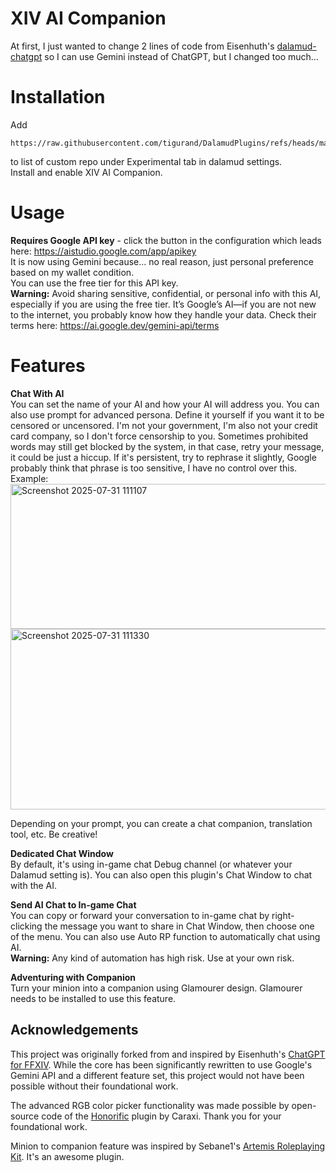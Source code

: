 # XIV AI Companion
At first, I just wanted to change 2 lines of code from Eisenhuth's [dalamud-chatgpt](https://github.com/Eisenhuth/dalamud-chatgpt) so I can use Gemini instead of ChatGPT, but I changed too much...

# Installation
Add<br />
```
https://raw.githubusercontent.com/tigurand/DalamudPlugins/refs/heads/main/repo.json
```
to list of custom repo under Experimental tab in dalamud settings.  
Install and enable XIV AI Companion.

# Usage
**Requires Google API key** - click the button in the configuration which leads here: https://aistudio.google.com/app/apikey<br />
It is now using Gemini because... no real reason, just personal preference based on my wallet condition.<br />
You can use the free tier for this API key.<br />
**Warning:** Avoid sharing sensitive, confidential, or personal info with this AI, especially if you are using the free tier. It’s Google’s AI—if you are not new to the internet, you probably know how they handle your data. Check their terms here: https://ai.google.dev/gemini-api/terms

# Features
**Chat With AI**<br />
You can set the name of your AI and how your AI will address you. You can also use prompt for advanced persona. Define it yourself if you want it to be censored or uncensored. I'm not your government, I'm also not your credit card company, so I don't force censorship to you. Sometimes prohibited words may still get blocked by the system, in that case, retry your message, it could be just a hiccup. If it's persistent, try to rephrase it slightly, Google probably think that phrase is too sensitive, I have no control over this.<br />
Example:<br />
<img width="818" height="232" alt="Screenshot 2025-07-31 111107" src="https://github.com/user-attachments/assets/11b4e29e-b13d-4d64-bb62-788d2c81eb57" /><br />
<img width="967" height="289" alt="Screenshot 2025-07-31 111330" src="https://github.com/user-attachments/assets/0963a8fc-82c8-472e-9d0c-1ec588acbf80" />

Depending on your prompt, you can create a chat companion, translation tool, etc. Be creative!

**Dedicated Chat Window**<br />
By default, it's using in-game chat Debug channel (or whatever your Dalamud setting is). You can also open this plugin's Chat Window to chat with the AI.

**Send AI Chat to In-game Chat**<br />
You can copy or forward your conversation to in-game chat by right-clicking the message you want to share in Chat Window, then choose one of the menu. You can also use Auto RP function to automatically chat using AI.<br />
**Warning:** Any kind of automation has high risk. Use at your own risk.

**Adventuring with Companion**<br />
Turn your minion into a companion using Glamourer design. Glamourer needs to be installed to use this feature.

## Acknowledgements
This project was originally forked from and inspired by Eisenhuth's [ChatGPT for FFXIV](https://github.com/Eisenhuth/dalamud-chatgpt). While the core has been significantly rewritten to use Google's Gemini API and a different feature set, this project would not have been possible without their foundational work.

The advanced RGB color picker functionality was made possible by open-source code of the [Honorific](https://github.com/Caraxi/Honorific) plugin by Caraxi. Thank you for your foundational work.

Minion to companion feature was inspired by Sebane1's [Artemis Roleplaying Kit](https://github.com/Caraxi/Honorific). It's an awesome plugin.
